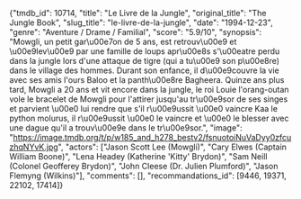 {"tmdb_id": 10714, "title": "Le Livre de la Jungle", "original_title": "The Jungle Book", "slug_title": "le-livre-de-la-jungle", "date": "1994-12-23", "genre": "Aventure / Drame / Familial", "score": "5.9/10", "synopsis": "Mowgli, un petit gar\u00e7on de 5 ans, est retrouv\u00e9 et \u00e9lev\u00e9 par une famille de loups apr\u00e8s s'\u00eatre perdu dans la jungle lors d'une attaque de tigre (qui a tu\u00e9 son p\u00e8re) dans le village des hommes. Durant son enfance, il d\u00e9couvre la vie avec ses amis l'ours Baloo et la panth\u00e8re Bagheera. Quinze ans plus tard, Mowgli a 20 ans et vit encore dans la jungle, le roi Louie l'orang-outan vole le bracelet de Mowgli pour l'attirer jusqu'au tr\u00e9sor de ses singes et parvient \u00e0 lui rendre que s'il r\u00e9ussit \u00e0 vaincre Kaa le python molurus, il r\u00e9ussit \u00e0 le vaincre et \u00e0 le blesser avec une dague qu'il a trouv\u00e9e dans le tr\u00e9sor.", "image": "https://image.tmdb.org/t/p/w185_and_h278_bestv2/fsnuotoiNuVaDyy0zfcuzhqNYvK.jpg", "actors": ["Jason Scott Lee (Mowgli)", "Cary Elwes (Captain William Boone)", "Lena Headey (Katherine 'Kitty' Brydon)", "Sam Neill (Colonel Geofferey Brydon)", "John Cleese (Dr. Julien Plumford)", "Jason Flemyng (Wilkins)"], "comments": [], "recommandations_id": [9446, 19371, 22102, 17414]}